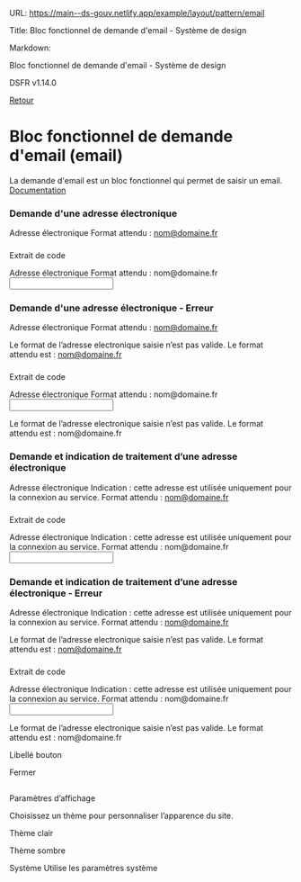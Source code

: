 URL:
https://main--ds-gouv.netlify.app/example/layout/pattern/email

Title:
Bloc fonctionnel de demande d'email - Système de design

Markdown:


Bloc fonctionnel de demande d'email - Système de design


DSFR v1.14.0


[Retour](../)


# Bloc fonctionnel de demande d'email (email)


La demande d'email est un bloc fonctionnel qui permet de saisir un email.
[Documentation](https://www.systeme-de-design.gouv.fr/elements-d-interface/blocs-fonctionnels/email)


### Demande d'une adresse électronique


Adresse électronique
Format attendu : nom@domaine.fr


###
Extrait de code


<div class="fr-input-group" id="input-group-7448">
<label class="fr-label" for="email-7447">
Adresse électronique
<span class="fr-hint-text">Format attendu : nom@domaine.fr</span>
</label>
<input class="fr-input" spellcheck="false" autocomplete="email" aria-describedby="email-7447-messages" id="email-7447" type="email">
<div class="fr-messages-group" id="email-7447-messages" aria-live="polite">
</div>
</div>


### Demande d'une adresse électronique - Erreur


Adresse électronique
Format attendu : nom@domaine.fr


Le format de l’adresse electronique saisie n’est pas valide. Le format attendu est : nom@domaine.fr


###
Extrait de code


<div class="fr-input-group fr-input-group--error" id="input-group-7453">
<label class="fr-label" for="email-7452">
Adresse électronique
<span class="fr-hint-text">Format attendu : nom@domaine.fr</span>
</label>
<input class="fr-input" spellcheck="false" autocomplete="email" aria-describedby="email-7452-messages" id="email-7452" type="email">
<div class="fr-messages-group" id="email-7452-messages" aria-live="polite">
<p class="fr-message fr-message--error" id="email-7452-message-error">Le format de l’adresse electronique saisie n’est pas valide. Le format attendu est : nom@domaine.fr</p>
</div>
</div>


### Demande et indication de traitement d’une adresse électronique


Adresse électronique
Indication : cette adresse est utilisée uniquement pour la connexion au service.
Format attendu : nom@domaine.fr


###
Extrait de code


<div class="fr-input-group" id="input-group-7458">
<label class="fr-label" for="email-7457">
Adresse électronique
<span class="fr-hint-text">Indication : cette adresse est utilisée uniquement pour la connexion au service.</span>
<span class="fr-hint-text">Format attendu : nom@domaine.fr</span>
</label>
<input class="fr-input" spellcheck="false" autocomplete="email" aria-describedby="email-7457-messages" id="email-7457" type="email">
<div class="fr-messages-group" id="email-7457-messages" aria-live="polite">
</div>
</div>


### Demande et indication de traitement d’une adresse électronique - Erreur


Adresse électronique
Indication : cette adresse est utilisée uniquement pour la connexion au service.
Format attendu : nom@domaine.fr


Le format de l’adresse electronique saisie n’est pas valide. Le format attendu est : nom@domaine.fr


###
Extrait de code


<div class="fr-input-group fr-input-group--error" id="input-group-7463">
<label class="fr-label" for="email-7462">
Adresse électronique
<span class="fr-hint-text">Indication : cette adresse est utilisée uniquement pour la connexion au service.</span>
<span class="fr-hint-text">Format attendu : nom@domaine.fr</span>
</label>
<input class="fr-input" spellcheck="false" autocomplete="email" aria-describedby="email-7462-messages" id="email-7462" type="email">
<div class="fr-messages-group" id="email-7462-messages" aria-live="polite">
<p class="fr-message fr-message--error" id="email-7462-message-error">Le format de l’adresse electronique saisie n’est pas valide. Le format attendu est : nom@domaine.fr</p>
</div>
</div>


Libellé bouton


Fermer


##
Paramètres d’affichage


Choisissez un thème pour personnaliser l’apparence du site.


Thème clair


Thème sombre


Système
Utilise les paramètres système